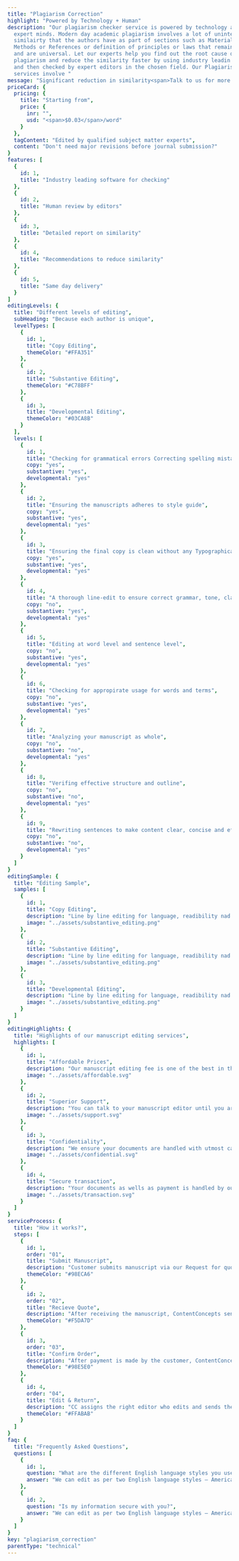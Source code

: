 ```yaml
---
title: "Plagiarism Correction"
highlight: "Powered by Technology + Human"
description: "Our plagiarism checker service is powered by technology as well as
  expert minds. Modern day academic plagiarism involves a lot of unintentional
  similairty that the authors have as part of sections such as Materials &
  Methods or References or definition of principles or laws that remain constant
  and are universal. Let our experts help you find out the root cause of
  plagiarism and reduce the similarity faster by using industry leadin software
  and then checked by expert editors in the chosen field. Our Plagiarism Checker
  services involve "
message: "Significant reduction in similarity<span>Talk to us for more details</span>"
priceCard: {
  pricing: {
    title: "Starting from",
    price: {
      inr: "",
      usd: "<span>$0.03</span>/word"
    }
  },
  tagContent: "Edited by qualified subject matter experts",
  content: "Don't need major revisions before journal submission?"
}
features: [
  {
    id: 1,
    title: "Industry leading software for checking"
  },
  {
    id: 2,
    title: "Human review by editors"
  },
  {
    id: 3,
    title: "Detailed report on similarity"
  },
  {
    id: 4,
    title: "Recommendations to reduce similarity"
  },
  {
    id: 5,
    title: "Same day delivery"
  }
]
editingLevels: {
  title: "Different levels of editing",
  subHeading: "Because each author is unique",
  levelTypes: [
    {
      id: 1,
      title: "Copy Editing",
      themeColor: "#FFA351"
    },
    {
      id: 2,
      title: "Substantive Editing",
      themeColor: "#C78BFF"
    },
    {
      id: 3,
      title: "Developmental Editing",
      themeColor: "#03CA8B"
    }
  ],
  levels: [
    {
      id: 1,
      title: "Checking for grammatical errors Correcting spelling mistakes",
      copy: "yes",
      substantive: "yes",
      developmental: "yes"
    },
    {
      id: 2,
      title: "Ensuring the manuscripts adheres to style guide",
      copy: "yes",
      substantive: "yes",
      developmental: "yes"
    },
    {
      id: 3,
      title: "Ensuring the final copy is clean without any Typographical or other errors",
      copy: "yes",
      substantive: "yes",
      developmental: "yes"
    },
    {
      id: 4,
      title: "A thorough line-edit to ensure correct grammar, tone, clarity and consistency",
      copy: "no",
      substantive: "yes",
      developmental: "yes"
    },
    {
      id: 5,
      title: "Editing at word level and sentence level",
      copy: "no",
      substantive: "yes",
      developmental: "yes"
    },
    {
      id: 6,
      title: "Checking for appropirate usage for words and terms",
      copy: "no",
      substantive: "yes",
      developmental: "yes"
    },
    {
      id: 7,
      title: "Analyzing your manuscript as whole",
      copy: "no",
      substantive: "no",
      developmental: "yes"
    },
    {
      id: 8,
      title: "Verifing effective structure and outline",
      copy: "no",
      substantive: "no",
      developmental: "yes"
    },
    {
      id: 9,
      title: "Rewriting sentences to make content clear, concise and effective",
      copy: "no",
      substantive: "no",
      developmental: "yes"
    }
  ]
}
editingSample: {
  title: "Editing Sample",
  samples: [
    {
      id: 1,
      title: "Copy Editing",
      description: "Line by line editing for language, readibility nad technical learning improvement",
      image: "../assets/substantive_editing.png"
    },
    {
      id: 2,
      title: "Substantive Editing",
      description: "Line by line editing for language, readibility nad technical learning improvement",
      image: "../assets/substantive_editing.png"
    },
    {
      id: 3,
      title: "Developmental Editing",
      description: "Line by line editing for language, readibility nad technical learning improvement",
      image: "../assets/substantive_editing.png"
    }
  ]
}
editingHighlights: {
  title: "Highlights of our manuscript editing services",
  highlights: [
    {
      id: 1,
      title: "Affordable Prices",
      description: "Our manuscript editing fee is one of the best in the industry for the level of quality work we offer from our trusted PhD and native English editors.",
      image: "../assets/affordable.svg"
    },
    {
      id: 2,
      title: "Superior Support",
      description: "You can talk to your manuscript editor until you are satisfied with our editing service, get your queries answered via email or chat and send your manuscript after review from journal editor for further check.",
      image: "../assets/support.svg"
    },
    {
      id: 3,
      title: "Confidentiality",
      description: "We ensure your documents are handled with utmost care. We can sign NDA if necessary.",
      image: "../assets/confidential.svg"
    },
    {
      id: 4,
      title: "Secure transaction",
      description: "Your documents as wells as payment is handled by our secure website which has passed the best level of security testing in the industry.",
      image: "../assets/transaction.svg"
    }
  ]
}
serviceProcess: {
  title: "How it works?",
  steps: [
    {
      id: 1,
      order: "01",
      title: "Submit Manuscript",
      description: "Customer submits manuscript via our Request for quote page.",
      themeColor: "#98ECA6"
    },
    {
      id: 2,
      order: "02",
      title: "Recieve Quote",
      description: "After receiving the manuscript, ContentConcepts sends price quote.",
      themeColor: "#F5DA7D"
    },
    {
      id: 3,
      order: "03",
      title: "Confirm Order",
      description: "After payment is made by the customer, ContentConcepts sends confirmation of payment.",
      themeColor: "#98E5E0"
    },
    {
      id: 4,
      order: "04",
      title: "Edit & Return",
      description: "CC assigns the right editor who edits and sends the edited document back to the customer.",
      themeColor: "#FFABAB"
    }
  ]
}
faq: {
  title: "Frequently Asked Questions",
  questions: [
    {
      id: 1,
      question: "What are the different English language styles you use while editing?",
      answer: "We can edit as per two English language styles – American English and British English. You can choose your preferred language style in the online submission form."
    },
    {
      id: 2,
      question: "Is my information secure with you?",
      answer: "We can edit as per two English language styles – American English and British English."
    }
  ]
}
key: "plagiarism_correction"
parentType: "technical"
---
```

